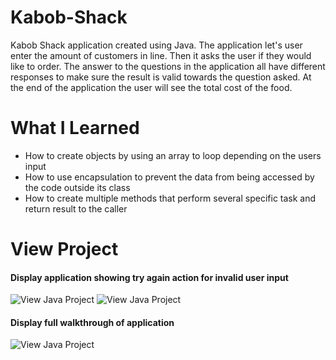 # Kabob-Shack
Kabob Shack application created using Java. The application let's user enter the amount of customers in line. 
Then it asks the user if they would like to order. The answer to the questions in the application all have different responses to make sure the result is valid towards the question asked. 
At the end of the application the user will see the total cost of the food.

# What I Learned
* How to create objects by using an array to loop depending on the users input
* How to use encapsulation to prevent the data from being accessed by the code outside its class
* How to create multiple methods that perform several specific task and return result to the caller

# View Project
#### Display application showing try again action for invalid user input
![View Java Project](https://media.giphy.com/media/WoRZ92eI7y2gPIHWir/giphy.gif)
![View Java Project](https://media.giphy.com/media/UQ0Q0j2qqNqJRyGNSK/giphy.gif)
#### Display full walkthrough of application
![View Java Project](https://media.giphy.com/media/LNxEMcRgns1NXftDKe/giphy.gif)
